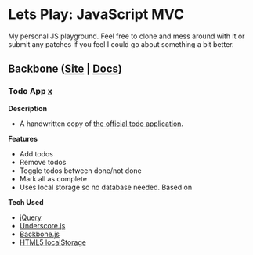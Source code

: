Lets Play: JavaScript MVC
=====================
My personal JS playground. Feel free to clone and mess around with it or submit any patches if you feel I could go about something a bit better.

## Backbone ([Site](http://backbonejs.org/) | [Docs](http://backbonejs.org/))
### Todo App [x](http://localhost/_github/lets_play_js_mvc/backbone/todo_app/)
**Description**
* A handwritten copy of [the official todo application](http://backbonejs.org/examples/todos/index.html). 

**Features**
* Add todos
* Remove todos
* Toggle todos between done/not done
* Mark all as complete
* Uses local storage so no database needed. Based on 

**Tech Used**
* [jQuery](http://jquery.com/)
* [Underscore.js](http://underscorejs.org/)
* [Backbone.js](http://backbonejs.org/)
* [HTML5 localStorage](https://developer.mozilla.org/en-US/docs/Web/Guide/API/DOM/Storage)
